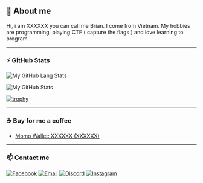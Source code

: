 ## 📝 About me
Hi, i am XXXXXX you can call me Brian. I come from Vietnam. My hobbies are programming, playing CTF ( capture the flags ) and love learning to program.

---

### ⚡ GitHub Stats #
![My GitHub Lang Stats](https://github-readme-stats.vercel.app/api/top-langs/?username=vudinhnamkhanh&theme=tokyonight&layout=compact)

![My GitHub Stats](https://github-readme-stats.vercel.app/api?username=vudinhnamkhanh&count_private=true&show_icons=true&theme=tokyonight)

[![trophy](https://github-profile-trophy.vercel.app/?username=vudinhnamkhanh&theme=tokyonight&margion-w=13&margin-h=15&column=7&no-frame=true)](https://github.com/ryo-ma/github-profile-trophy)

---

### ☕ Buy for me a coffee

- [Momo Wallet: XXXXXX (XXXXXX)](https://nhantien.momo.vn)

---

### 📫 Contact me
[![Facebook](https://img.shields.io/badge/Facebook-0077B5?style=for-the-badge&logo=facebook&color=395693&logoColor=white)](https://www.facebook.com/)
[![Email](https://img.shields.io/badge/Gmail-0077B5?style=for-the-badge&logo=gmail&color=ff1800&logoColor=white)](mailto:)
[![Discord](https://img.shields.io/badge/Discord-0077B5?style=for-the-badge&logo=discord&color=5037EA&logoColor=white)](https://discord.gg/UBv3TESZ)
[![Instagram](https://img.shields.io/badge/IG-0077B5?style=for-the-badge&logo=instagram&color=F2344E&logoColor=white)](https://www.instagram.com//)

